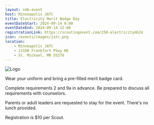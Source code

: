 ```yaml
---
layout: smb-event
host: Minneapolis JATC
title: Electricity Merit Badge Day
eventDateStart: 2024-09-14 8:00
eventDateEnd: 2024-09-14 12:00
registrationLink: https://scoutingevent.com/250-electricitymb24
icon: /events/images/jatc.png
location:
    - Minneapolis JATC
    - 13100 Frankfort Pkwy NE
    - St. Michael, MN 55376
---
```


<div class="W(35%)--_s W(70%)--s M(a)">
<img src="{{icon}}" alt="Logo" class="W(100%)" />
</div>

Wear your uniform and bring a pre-filled merit badge card.

Complete requirements 2 and 9a in advance. Be prepared to discuss all requirements with counselors.

Parents or adult leaders are requested to stay for the event. There's no lunch provided.

Registration is $10 per Scout.
